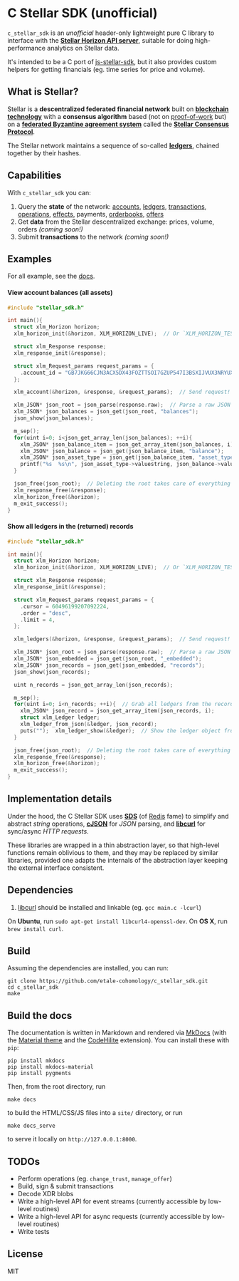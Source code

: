# C Stellar SDK (unofficial)

`c_stellar_sdk` is an *unofficial* header-only lightweight pure C library to interface with the [**Stellar Horizon API server**](https://www.stellar.org/developers/horizon/reference/index.html), suitable for doing high-performance analytics on Stellar data.

It's intended to be a C port of [js-stellar-sdk](https://github.com/stellar/js-stellar-sdk), but
it also provides custom helpers for getting financials (eg. time series for price and volume).


## What is Stellar?

Stellar is a **descentralized federated financial network** built on [**blockchain technology**](https://en.wikipedia.org/wiki/Blockchain) with a **consensus algorithm** based (not on [proof-of-work](https://en.bitcoin.it/wiki/Proof_of_work) but) on a [**federated Byzantine agreement system**](https://www.stellar.org/blog/stellar-consensus-protocol-proof-code/) called the [**Stellar Consensus Protocol**](https://www.stellar.org/papers/stellar-consensus-protocol.pdf).

The Stellar network maintains a sequence of so-called [**ledgers**](https://www.stellar.org/developers/guides/concepts/ledger.html), chained together by their hashes.


## Capabilities

With `c_stellar_sdk` you can:

1. Query the **state** of the network:
[accounts](https://www.stellar.org/developers/horizon/reference/resources/account.html),
[ledgers](https://www.stellar.org/developers/horizon/reference/resources/ledger.html),
[transactions](https://www.stellar.org/developers/horizon/reference/resources/transaction.html),
[operations](https://www.stellar.org/developers/horizon/reference/resources/operation.html),
[effects](https://www.stellar.org/developers/horizon/reference/resources/effect.html),
payments,
[orderbooks](https://www.stellar.org/developers/horizon/reference/resources/orderbook.html),
[offers](https://www.stellar.org/developers/horizon/reference/resources/offer.html)
1. Get **data** from the Stellar descentralized exchange: prices, volume, orders *(coming soon!)*
1. Submit **transactions** to the network *(coming soon!)*


## Examples

For all example, see the [docs](http://cstellar.org).

#### View account balances (all assets)

```c
#include "stellar_sdk.h"

int main(){
  struct xlm_Horizon horizon;
  xlm_horizon_init(&horizon, XLM_HORIZON_LIVE);  // Or `XLM_HORIZON_TESTNET`

  struct xlm_Response response;
  xlm_response_init(&response);

  struct xlm_Request_params request_params = {
    .account_id = "GB7JKG66CJN3ACX5DX43FOZTTSOI7GZUP547I3BSXIJVUX3NRYUXHE6W",
  };

  xlm_account(&horizon, &response, &request_params);  // Send request!

  xlm_JSON* json_root = json_parse(response.raw);  // Parse a raw JSON string!
  xlm_JSON* json_balances = json_get(json_root, "balances");
  json_show(json_balances);

  m_sep();
  for(uint i=0; i<json_get_array_len(json_balances); ++i){
    xlm_JSON* json_balance_item = json_get_array_item(json_balances, i);
    xlm_JSON* json_balance = json_get(json_balance_item, "balance");
    xlm_JSON* json_asset_type = json_get(json_balance_item, "asset_type");
    printf("%s  %s\n", json_asset_type->valuestring, json_balance->valuestring);
  }

  json_free(json_root);  // Deleting the root takes care of everything
  xlm_response_free(&response);
  xlm_horizon_free(&horizon);
  m_exit_success();
}
```

#### Show all ledgers in the (returned) records

```c
#include "stellar_sdk.h"

int main(){
  struct xlm_Horizon horizon;
  xlm_horizon_init(&horizon, XLM_HORIZON_LIVE);  // Or `XLM_HORIZON_TESTNET`

  struct xlm_Response response;
  xlm_response_init(&response);

  struct xlm_Request_params request_params = {
    .cursor = 60496199207092224,
    .order = "desc",
    .limit = 4,
  };

  xlm_ledgers(&horizon, &response, &request_params);  // Send request!

  xlm_JSON* json_root = json_parse(response.raw);  // Parse a raw JSON string!
  xlm_JSON* json_embedded = json_get(json_root, "_embedded");
  xlm_JSON* json_records = json_get(json_embedded, "records");
  json_show(json_records);

  uint n_records = json_get_array_len(json_records);

  m_sep();
  for(uint i=0; i<n_records; ++i){  // Grab all ledgers from the records!
    xlm_JSON* json_record = json_get_array_item(json_records, i);
    struct xlm_Ledger ledger;
    xlm_ledger_from_json(&ledger, json_record);
    puts("");  xlm_ledger_show(&ledger);  // Show the ledger object from its internal format
  }

  json_free(json_root);  // Deleting the root takes care of everything
  xlm_response_free(&response);
  xlm_horizon_free(&horizon);
  m_exit_success();
}
```

## Implementation details

Under the hood, the C Stellar SDK uses
[**SDS**](https://github.com/antirez/sds) (of [Redis](https://github.com/antirez/redis) fame) to simplify and abstract *string* operations,
[**cJSON**](https://github.com/DaveGamble/cJSON) for *JSON* parsing, and
[**libcurl**](https://curl.haxx.se/libcurl/) for sync/async *HTTP requests*.

These libraries are wrapped in a thin abstraction layer, so that high-level functions remain oblivious to them,
and they may be replaced by similar libraries, provided one adapts the internals of the abstraction layer keeping the external interface consistent.


<!-- ## Overview of the API

The Horizon API supports multiple types of requests, with varying degrees of complexity.
Very roughly, the complexity of requests can be classified as follows.

1. Requests that take no parameters. Example: Horizon metrics
1. Requests that take one set of parameters. Example: ledgers
1. Requests that take multiple sets of parameters. Example: transactions for account
1. Requests that take multiple sets of parameters and require authentication. -->

## Dependencies

1. [libcurl](https://curl.haxx.se/libcurl/) should be installed and linkable (eg. `gcc main.c -lcurl`)

On **Ubuntu**, run `sudo apt-get install libcurl4-openssl-dev`. On **OS X**, run `brew install curl`.


## Build

Assuming the dependencies are installed, you can run:

    git clone https://github.com/etale-cohomology/c_stellar_sdk.git
    cd c_stellar_sdk
    make


## Build the docs

The documentation is written in Markdown and rendered via [MkDocs](http://www.mkdocs.org/) (with the [Material theme](http://squidfunk.github.io/mkdocs-material/) and the [CodeHilite](http://squidfunk.github.io/mkdocs-material/extensions/codehilite/) extension). You can install these with `pip`:

    pip install mkdocs
    pip install mkdocs-material
    pip install pygments

Then, from the root directory, run

    make docs

to build the HTML/CSS/JS files into a `site/` directory, or run

    make docs_serve

to serve it locally on `http://127.0.0.1:8000`.


<!-- ## Build examples manually

    gcc xlm_example_trades
 -->

## TODOs

- Perform operations (eg. `change_trust`, `manage_offer`)
- Build, sign & submit transactions
- Decode XDR blobs
- Write a high-level API for event streams (currently accessible by low-level routines)
- Write a high-level API for async requests (currently accessible by low-level routines)
- Write tests


## License

MIT
